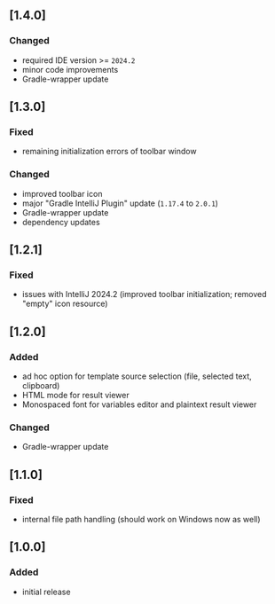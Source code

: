 ## [1.4.0]

### Changed
- required IDE version >= `2024.2`
- minor code improvements
- Gradle-wrapper update

## [1.3.0]

### Fixed
- remaining initialization errors of toolbar window

### Changed
- improved toolbar icon
- major "Gradle IntelliJ Plugin" update (`1.17.4` to `2.0.1`)
- Gradle-wrapper update
- dependency updates

## [1.2.1]

### Fixed
- issues with IntelliJ 2024.2 (improved toolbar initialization; removed "empty" icon resource)

## [1.2.0]

### Added
- ad hoc option for template source selection (file, selected text, clipboard)
- HTML mode for result viewer
- Monospaced font for variables editor and plaintext result viewer

### Changed
- Gradle-wrapper update

## [1.1.0]

### Fixed
- internal file path handling (should work on Windows now as well)

## [1.0.0]

### Added
- initial release
